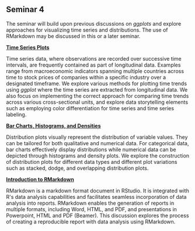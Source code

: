 ## Seminar 4

The seminar will build upon previous discussions on _ggplots_ and explore approaches for visualizing time series and distributions. The use of RMarkdown may be discussed in this or a later seminar.


<a style="font-weight:bold"  href="https://nicholas-sim.github.io/ANL501-Data-Visualisation-and-Storytelling/seminar_4/timeseriesplots">  Time Series Plots </a>

Time series data, where observations are recorded over successive time intervals, are frequently contained as part of longitudinal data. Examples range from macroeconomic indicators spanning multiple countries across time to stock prices of companies within a specific industry over a designated timeframe. We explore various methods for plotting time trends using _ggplot_ where the time series are extracted from longitudinal data. We also focus on implementing the correct approach for comparing time trends across various cross-sectional units, and explore data storytelling elements such as employing color differentiation for time series and time series labeling.

<a style="font-weight:bold"  href="https://nicholas-sim.github.io/ANL501-Data-Visualisation-and-Storytelling/seminar_4/barchartshistogramsdensities">  Bar Charts, Histograms, and Densities </a>

Distribution plots visually represent the distribution of variable values. They can be tailored for both qualitative and numerical data. For categorical data, bar charts effectively display distributions while numerical data can be depicted through histograms and density plots. We explore the construction of distribution plots for different data types and different plot variations such as stacked, dodge, and overlapping distribution plots.

<a style="font-weight:bold"  href="https://nicholas-sim.github.io/ANL501-Data-Visualisation-and-Storytelling/seminar_4/rmarkdown"> Introduction to RMarkdown </a>

RMarkdown is a markdown format document in RStudio. It is integrated with R's data analysis capabilities and facilitates seamless incorporation of data analysis into reports. RMarkdown enables the generation of reports in multiple formats, including Word, HTML, and PDF, and presentations in Powerpoint, HTML and PDF (Beamer). This discussion explores the process of creating a reproducible report with data analysis using RMarkdown.
